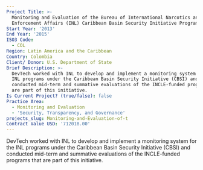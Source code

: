 ```yaml
---
Project Title: >-
  Monitoring and Evaluation of the Bureau of International Narcotics and Law
  Enforcement Affairs (INL) Caribbean Basin Security Initiative Program (CBSI)
Start Year: '2013'
End Year: '2015'
ISO3 Code:
  - COL
Region: Latin America and the Caribbean
Country: Colombia
Client/ Donor: U.S. Department of State
Brief Description: >-
  DevTech worked with INL to develop and implement a monitoring system for the
  INL programs under the Caribbean Basin Security Initiative (CBSI) and
  conducted mid-term and summative evaluations of the INCLE-funded programs that
  are part of this initiative.
Is Current Project? (true/false): false
Practice Area:
  - Monitoring and Evaluation
  - 'Security, Transparency, and Governance'
projects_slug: Monitoring-and-Evaluation-of-t
Contract Value USD: '712018.00'
---
```

DevTech worked with INL to develop and implement a monitoring system for the INL programs under the Caribbean Basin Security Initiative (CBSI) and conducted mid-term and summative evaluations of the INCLE-funded programs that are part of this initiative.
